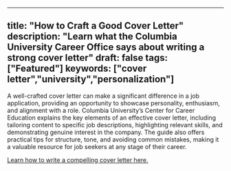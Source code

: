 <!-- This article was written by ChatGPT. -->

---
title: "How to Craft a Good Cover Letter"
description: "Learn what the Columbia University Career Office says about writing a strong cover letter"
draft: false
tags: ["Featured"]
keywords: ["cover letter","university","personalization"]
---


A well-crafted cover letter can make a significant difference in a job application, providing an opportunity to showcase personality, enthusiasm, and alignment with a role. Columbia University’s Center for Career Education explains the key elements of an effective cover letter, including tailoring content to specific job descriptions, highlighting relevant skills, and demonstrating genuine interest in the company. The guide also offers practical tips for structure, tone, and avoiding common mistakes, making it a valuable resource for job seekers at any stage of their career.

[Learn how to write a compelling cover letter here.](https://www.careereducation.columbia.edu/resources/how-and-why-write-great-cover-letter)
